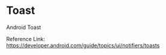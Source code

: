 # Toast
Android Toast

Reference Link: https://developer.android.com/guide/topics/ui/notifiers/toasts
